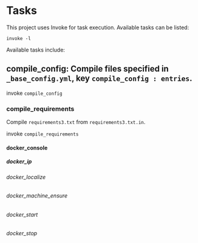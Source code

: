 # Tasks

This project uses Invoke for task execution. Available tasks can be listed:

`invoke -l`

Available tasks include:

## compile_config: Compile files specified in `_base_config.yml`, key `compile_config : entries`.

invoke `compile_config` 

### compile_requirements

Compile `requirements3.txt` from `requirements3.txt.in`.

invoke `compile_requirements` 

#### docker_console

##### docker_ip

###### docker_localize

###### docker_machine_ensure

###### docker_start

###### docker_stop

